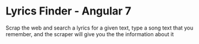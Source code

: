 # Lyrics Finder - Angular 7

Scrap the web and search a lyrics for a given text, type a song text that you remember, and the scraper will give you the the information about it